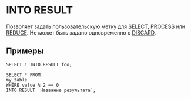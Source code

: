 
# INTO RESULT

Позволяет задать пользовательскую метку для [SELECT](select/index.md), [PROCESS](process.md) или [REDUCE](reduce.md). Не может быть задано одновременно с [DISCARD](discard.md).

## Примеры

```yql
SELECT 1 INTO RESULT foo;
```

```yql
SELECT * FROM
my_table
WHERE value % 2 == 0
INTO RESULT `Название результата`;
```


